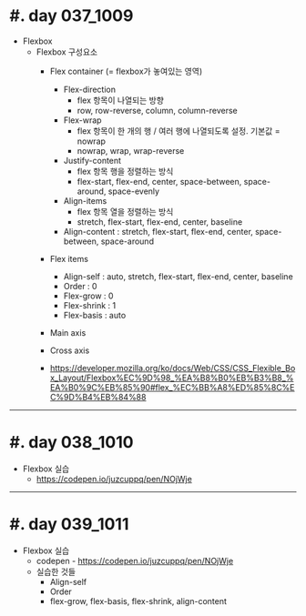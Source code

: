 #. day 037_1009
===============
* Flexbox
    * Flexbox 구성요소
        * Flex container (= flexbox가 놓여있는 영역)
            * Flex-direction
                * flex 항목이 나열되는 방향
                * row, row-reverse, column, column-reverse
            * Flex-wrap
                * flex 항목이 한 개의 행 / 여러 행에 나열되도록 설정. 기본값 = nowrap
                * nowrap, wrap, wrap-reverse
            * Justify-content
                * flex 항목 행을 정렬하는 방식
                * flex-start, flex-end, center, space-between, space-around, space-evenly
            * Align-items
                * flex 항목 열을 정렬하는 방식
                * stretch, flex-start, flex-end, center, baseline
            * Align-content : stretch, flex-start, flex-end, center, space-between, space-around
        * Flex items
            * Align-self : auto, stretch, flex-start, flex-end, center, baseline
            * Order : 0
            * Flex-grow : 0
            * Flex-shrink : 1
            * Flex-basis : auto

        * Main axis
        * Cross axis
        * https://developer.mozilla.org/ko/docs/Web/CSS/CSS_Flexible_Box_Layout/Flexbox%EC%9D%98_%EA%B8%B0%EB%B3%B8_%EA%B0%9C%EB%85%90#flex_%EC%BB%A8%ED%85%8C%EC%9D%B4%EB%84%88

------------------------------------------
#. day 038_1010
===============
* Flexbox 실습
    * https://codepen.io/juzcuppq/pen/NOjWje

------------------------------------------
#. day 039_1011
===============
* Flexbox 실습
    * codepen - https://codepen.io/juzcuppq/pen/NOjWje
    * 실습한 것들
        * Align-self
        * Order
        * flex-grow, flex-basis, flex-shrink, align-content
